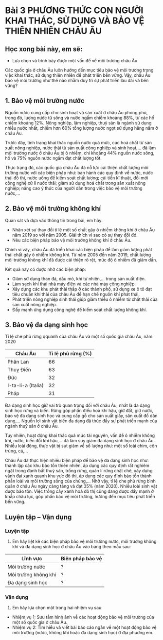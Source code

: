 # Bài 3 PHƯƠNG THỨC CON NGƯỜI KHAI THÁC, SỬ DỤNG VÀ BẢO VỆ THIÊN NHIÊN CHÂU ÂU

## Học xong bài này, em sẽ:
- Lựa chọn và trình bày được một vấn đề về môi trường châu Âu

Các quốc gia ở châu Âu luôn hướng đến mục tiêu bảo vệ môi trường trong việc khai thác, sử dụng thiên nhiên để phát triển bền vững. Vậy, châu Âu bảo vệ môi trường như thế nào nhằm duy trì sự phát triển lâu dài và bền vững?

## 1. Bảo vệ môi trường nước

Nguồn nước cung cấp cho sinh hoạt và sản xuất ở châu Âu phong phú, trong đó, lượng nước từ sông và nước ngầm chiếm khoảng 88%, từ các hồ chiếm khoảng 12%. Nông nghiệp, lâm nghiệp, thuỷ sản là ngành sử dụng nhiều nước nhất, chiếm hơn 60% tổng lượng nước ngọt sử dụng hằng năm ở châu Âu.

Trước đây, tình trạng khai thác nguồn nước quá mức, các hoá chất từ sản xuất nông nghiệp, nước thải từ sản xuất công nghiệp và sinh hoạt,... đã làm môi trường nước ở châu Âu bị ô nhiễm, chi khoảng 44% nguồn nước sông, hồ và 75% nguồn nước ngầm đạt chất lượng tốt.

Thực trạng đó, các quốc gia châu Âu đã nỗ lực cải thiện chất lượng môi trường nước với các biện pháp như: ban hành các quy định về nước, nước thải đô thị, nước uống để kiểm soát chất lượng; cải tiến kĩ thuật, đổi mới công nghệ xử lí nước thải; giảm sử dụng hoá chất trong sản xuất nông nghiệp; nâng cao ý thức của người dân trong việc bảo vệ môi trường nước,...

## 2. Bảo vệ môi trường không khí

Quan sát và dựa vào thông tin trong bài, em hãy:
- Nhận xét sự thay đổi tỉ lệ một số chất gây ô nhiễm không khí ở châu Âu năm 2019 so với năm 2005. Giải thích vì sao có sự thay đổi đó.
- Nêu các biện pháp bảo vệ môi trường không khí ở châu Âu.

Chính vì vậy, châu Âu đã triển khai các biện pháp để làm giảm lượng phát thải chất gây ô nhiễm không khí. Từ năm 2005 đến năm 2019, chất lượng môi trường không khí đã được cải thiện rõ rệt, mức độ ô nhiễm đã giảm dần.

Kết quả này có được nhờ các biện pháp:
- Giảm sử dụng than đá, dầu mỏ, khí tự nhiên,... trong sản xuất điện.
- Làm sạch khí thải nhà máy điện và các nhà máy công nghiệp.
- Xây dựng các khu phát thải thấp ở các thành phố, sử dụng xe ô tô đạt tiêu chuẩn khí thải của châu Âu để hạn chế nguồn khí phát thải.
- Phát triển nông nghiệp sinh thái giúp giảm thiểu ô nhiễm từ chất thải của sản xuất nông nghiệp.
- Đẩy mạnh ứng dụng công nghệ để kiểm soát chất lượng không khí.

## 3. Bảo vệ đa dạng sinh học

Tỉ lệ che phủ rừng qquanh của châu Âu và một số quốc gia châu Âu, năm 2020

| Châu Âu | Tỉ lệ phủ rừng (%) |
|---|---|
| Phân Lan | 66 |
| Thuỵ Điển | 63 |
| Đức | 32 |
| I-ta-li-a (Italia) | 32 |
| Pháp | 31 |

Đa dạng sinh học giữ vai trò quan trọng đối với châu Âu, nhất là đa dạng sinh học rừng và biển. Rừng góp phần điều hoà khí hậu, giữ đất, giữ nước, bảo vệ đa dạng sinh học và cung cấp gỗ cho sản xuất giấy, săn xuất đồ dân dụng,... Nguồn lợi sinh vật biển đa dạng đã thúc đẩy sự phát triển mạnh của ngành thuỷ sản ở châu Âu.

Tuy nhiên, hoạt động khai thác quá mức tài nguyên, vấn đề ô nhiễm không khí, nước, biến đổi khí hậu,... đã làm suy giảm đa dạng sinh học ở châu Âu. Nhiều loài động, thực vật bị sụt giảm về số lượng như: một số loài chim, côn trùng, cá,...

Châu Âu đã thực hiện nhiều biện pháp để bảo vệ đa dạng sinh học như: thành lập các khu bảo tồn thiên nhiên, áp dụng các quy định rất nghiêm ngặt trong đánh bắt thuỷ sản, trồng rừng, quản lí rừng chặt chẽ, xây dựng vành đai xanh quanh khu vực đô thị, áp dụng các quy định bảo tồn thành phần loài và môi trường sống của chúng,... Nhờ vậy, tỉ lệ che phủ rừng bình quân ở châu Âu ngày càng tăng và đạt 35% (năm 2020). Nhiều loài sinh vật được bảo tồn. Việc trồng cây xanh hoà đô thị cũng đang được đẩy mạnh ở khắp châu lục, góp phần bảo vệ môi trường, hướng đến mục tiêu phát triển bền vững.

## Luyện tập – Vận dụng

### Luyện tập

1. Em hãy liệt kê các biện pháp bảo vệ môi trường nước, môi trường không khí và đa dạng sinh học ở châu Âu vào bảng theo mẫu sau:

| Lĩnh vực | Biện pháp bảo vệ |
|---|---|
| Môi trường nước | ? |
| Môi trường không khí | ? |
| Đa dạng sinh học | ? |

### Vận dụng

1. Em hãy lựa chọn một trong hai nhiệm vụ sau:
- Nhiệm vụ 1: Sưu tầm hình ảnh về các hoạt động bảo vệ môi trường của một số quốc gia ở châu Âu.
- Nhiệm vụ 2: Tìm hiểu và viết bài báo cáo ngắn về một hoạt động bảo vệ môi trường (nước, không khí hoặc đa dạng sinh học) ở địa phương em.
